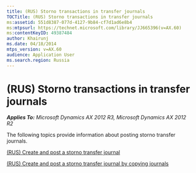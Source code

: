 ```yaml
---
title: (RUS) Storno transactions in transfer journals
TOCTitle: (RUS) Storno transactions in transfer journals
ms:assetid: 551d8387-077d-4127-9b84-cf7d1ad6e8b4
ms:mtpsurl: https://technet.microsoft.com/library/JJ665396(v=AX.60)
ms:contentKeyID: 49387484
author: Khairunj
ms.date: 04/18/2014
mtps_version: v=AX.60
audience: Application User
ms.search.region: Russia
---
```


# (RUS) Storno transactions in transfer journals 


_**Applies To:** Microsoft Dynamics AX 2012 R3, Microsoft Dynamics AX 2012 R2_

The following topics provide information about posting storno transfer journals.

[(RUS) Create and post a storno transfer journal](rus-create-and-post-a-storno-transfer-journal.md)

[(RUS) Create and post a storno transfer journal by copying journals](rus-create-and-post-a-storno-transfer-journal-by-copying-journals.md)

  


